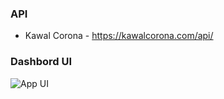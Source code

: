 
### API ###

* Kawal Corona - https://kawalcorona.com/api/

### Dashbord UI ###

![App UI](/image.png)

